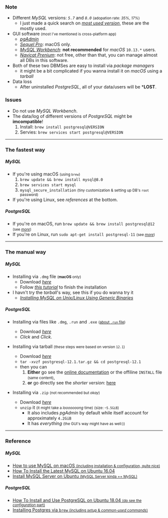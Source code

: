 ### Note

- Different _MySQL_ versions: _`5.7`_ and _`8.0`_ <small>(adopation rate: _35%_, _17%_)</small>
  - I just made a quick search on [_most used version_](https://www.google.com/search?q=mysql+most+used+version), these are the mostly used.
- GUI software <small>(most I've mentioned is cross-platform app)</small>
  - [_pgAdmin_](https://www.pgadmin.org/download/)
  - [_Sequel Pro_](https://sequelpro.com/download): macOS only.
  - [_MySQL Workbench_](https://dev.mysql.com/downloads/workbench/): **not recommended** for _macOS_ `10.13.*` users.
  - [_Navicat Prenium_](https://www.navicat.com/en/store/navicat-premium-plan): not free, other than that, you can manage almost all DBs in this software.
- Both of these two DBMSes are easy to install via _package managers_
  - it might be a bit complicated if you wanna install it on _macOS_ using a _tarball_
- Data loss
  - After uninstalled *PostgreSQL*, all of your data/users will be ***LOST**.

### Issues

- Do not use _MySQL Workbench_.
- The data/log of different versions of *PostgreSQL* might be **imcompatible**!
  1. Install: `brew install postgresql@VERSION`
  2. Servies: `brew services start postgresql@VERSION`

---

### The fastest way

##### MySQL

- If you're using macOS <small>(using `brew`)</small>
  1. `brew update && brew install mysql@8.0`
  2. `brew services start mysql`
  3. `mysql_secure_installation` <small>(tiny customization & setting up DB's `root` password)</small>
- If you're using Linux, see _references_ at the bottom.

##### PostgreSQL

- If you're on macOS, run `brew update && brew install postgresql@12` <small>(see [_more_](https://www.postgresql.org/download/macosx/))</small>
- If you're on Linux, run `sudo apt-get install postgresql-11` <small>(see [_more_](https://www.postgresql.org/download/linux/ubuntu/))</small>

---

### The manual way

##### MySQL

- Installing via `.dmg` file <small>(**macOS** only)</small>
  - Download [_here_](https://dev.mysql.com/downloads/mysql/)
  - Follow [_this tutorial_](https://dev.mysql.com/doc/mysql-osx-excerpt/5.7/en/osx-installation-pkg.html) to finish the installation
- I havn't try the _tarball_'s way, see this if you do wanna try it
  - [_Installing MySQL on Unix/Linux Using Generic Binaries_](https://dev.mysql.com/doc/refman/5.7/en/binary-installation.html)

##### PostgreSQL

- Installing via files like `.dmg`, `.run` and `.exe` <small>([about `.run` file](https://askubuntu.com/questions/13415/what-are-run-files))</small>

  - Download [_here_](https://www.enterprisedb.com/downloads/postgres-postgresql-downloads)
  - _Click_ and _Click_.

- Installing via tarball <small>(these steps were based on version `12.1`)</small>

  - Download [_here_](https://www.postgresql.org/ftp/source/v12.1/)
  - `tar -xvzf postgresql-12.1.tar.gz && cd postgresql-12.1`
  - then you can
    1. **Either** go see the [online documentation](https://www.postgresql.org/docs/12/install-short.html) or the offiline `INSTALL` file <small>(same content)</small>,
    2. **or** go directly see the _shorter version_: [here](https://www.postgresql.org/docs/12/install-short.html)

- Installing via `.zip` <small>(not recommended but _okay_)</small>
  - Download [_here_](https://www.enterprisedb.com/download-postgresql-binaries)
  - `unzip` it <small>(it might take a _looooooong_ time)</small> <small>(size: `~5.5GiB`)</small>
    - It also includes _pgAdmin_ by default while itself account for approximately `4.2GiB`
    - It has _everything_ <small>(the GUI's way might have as well:))</small>

---

### Reference

##### MySQL

- [How to use MySQL on macOS <small>(including installation & configuration, quite nice)</small>](https://www.dev2qa.com/how-to-use-mysql-on-mac/)
- [How To Install the Latest MySQL on Ubuntu 16.04](https://www.digitalocean.com/community/tutorials/how-to-install-the-latest-mysql-on-ubuntu-16-04)
- [Install MySQL Server on Ubuntu <small>(MySQL Server kinda == MySQL)</small>](https://support.rackspace.com/how-to/installing-mysql-server-on-ubuntu/)

##### PostgreSQL

- [How To Install and Use PostgreSQL on Ubuntu 18.04 <small>(do see the _configuration_ part)</small>](https://www.digitalocean.com/community/tutorials/how-to-install-and-use-postgresql-on-ubuntu-18-04)
- [Installing Postgres via `brew` <small>(including _setup_ & _common-used commands_)</small>](https://gist.github.com/ibraheem4/ce5ccd3e4d7a65589ce84f2a3b7c23a3)
